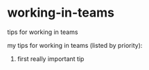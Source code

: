 # working-in-teams
tips for working in teams

my tips for working in teams (listed by priority):

1. first really important tip
